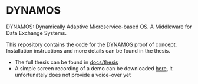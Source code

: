 # DYNAMOS

DYNAMOS: Dynamically Adaptive Microservice-based OS. A Middleware for Data Exchange Systems.

This repository contains the code for the DYNAMOS proof of concept. Installation instructions and more details can be found in the thesis.

- The full thesis can be found in [docs/thesis](./docs/thesis)
- A simple screen recording of a demo can be downloaded [here](https://myartifactsjorrit.blob.core.windows.net/thesis-demo/demo-thesis.mov),
it unfortunately does not provide a voice-over yet